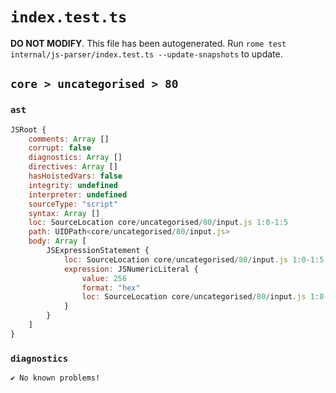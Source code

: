 # `index.test.ts`

**DO NOT MODIFY**. This file has been autogenerated. Run `rome test internal/js-parser/index.test.ts --update-snapshots` to update.

## `core > uncategorised > 80`

### `ast`

```javascript
JSRoot {
	comments: Array []
	corrupt: false
	diagnostics: Array []
	directives: Array []
	hasHoistedVars: false
	integrity: undefined
	interpreter: undefined
	sourceType: "script"
	syntax: Array []
	loc: SourceLocation core/uncategorised/80/input.js 1:0-1:5
	path: UIDPath<core/uncategorised/80/input.js>
	body: Array [
		JSExpressionStatement {
			loc: SourceLocation core/uncategorised/80/input.js 1:0-1:5
			expression: JSNumericLiteral {
				value: 256
				format: "hex"
				loc: SourceLocation core/uncategorised/80/input.js 1:0-1:5
			}
		}
	]
}
```

### `diagnostics`

```
✔ No known problems!

```
